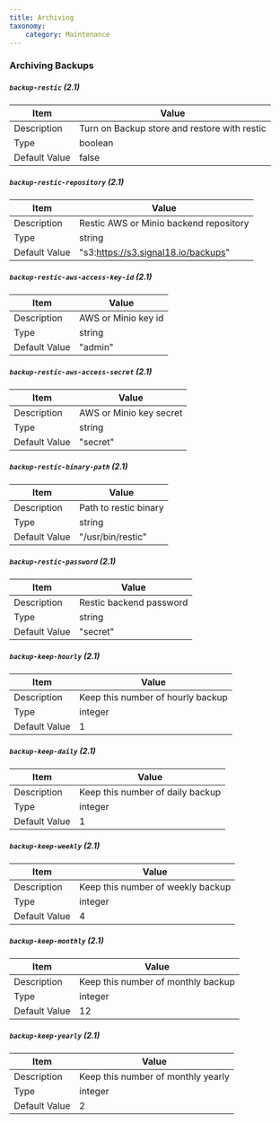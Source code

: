 ```yaml
---
title: Archiving
taxonomy:
    category: Maintenance
---
```

### Archiving Backups

##### `backup-restic` (2.1)                                            

| Item | Value |
| ---- | ----- |
| Description | Turn on Backup store and restore with restic |
| Type | boolean |
| Default Value | false |

##### `backup-restic-repository` (2.1)    

| Item | Value |
| ---- | ----- |
| Description |  Restic AWS or Minio backend repository |
| Type | string |
| Default Value | "s3:https://s3.signal18.io/backups" |


##### `backup-restic-aws-access-key-id` (2.1)    

| Item | Value |
| ---- | ----- |
| Description | AWS or Minio key id |
| Type | string |
| Default Value | "admin" |

##### `backup-restic-aws-access-secret` (2.1)    

| Item | Value |
| ---- | ----- |
| Description | AWS or Minio key secret |
| Type | string |
| Default Value | "secret" |


##### `backup-restic-binary-path` (2.1)    

| Item | Value |
| ---- | ----- |
| Description |  Path to restic binary  |
| Type | string |
| Default Value | "/usr/bin/restic" |

##### `backup-restic-password` (2.1)    

| Item | Value |
| ---- | ----- |
| Description |  Restic backend password  |
| Type | string |
| Default Value | "secret" |

##### `backup-keep-hourly` (2.1)    

| Item | Value |
| ---- | ----- |
| Description |  Keep this number of hourly backup  |
| Type | integer |
| Default Value | 1 |

##### `backup-keep-daily` (2.1)    

| Item | Value |
| ---- | ----- |
| Description |  Keep this number of daily backup |
| Type | integer |
| Default Value | 1 |

##### `backup-keep-weekly` (2.1)    

| Item | Value |
| ---- | ----- |
| Description |  Keep this number of weekly backup |
| Type | integer |
| Default Value | 4 |

##### `backup-keep-monthly` (2.1)    

| Item | Value |
| ---- | ----- |
| Description |  Keep this number of monthly backup |
| Type | integer |
| Default Value | 12 |

##### `backup-keep-yearly` (2.1)    

| Item | Value |
| ---- | ----- |
| Description |  Keep this number of monthly yearly |
| Type | integer |
| Default Value | 2 |
